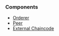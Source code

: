 ### Components
* [Orderer](containers/orderer/README.md)
* [Peer](containers/README.md)
* [External Chaincode](chaincode/chaincode-external/README.md)